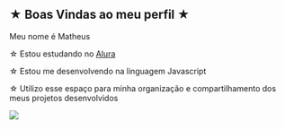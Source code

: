 ## ★ Boas Vindas ao meu perfil  ★

Meu nome é Matheus 

☆ Estou estudando no [Alura](https://www.alura.com.br)

☆ Estou me desenvolvendo na linguagem Javascript

☆ Utilizo esse espaço para minha organização e compartilhamento dos meus projetos desenvolvidos 

![](https://media1.tenor.com/m/opEhK3LHEAoAAAAC/taekwondo-stickerman.gif)

